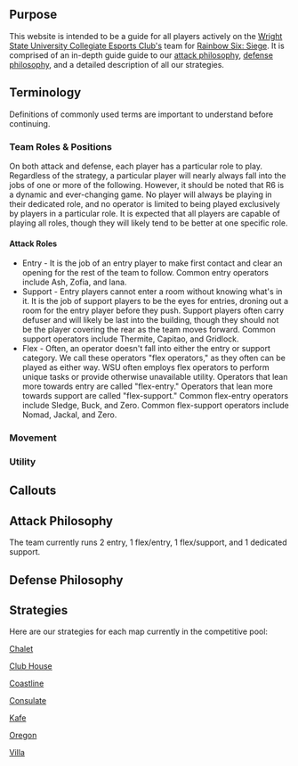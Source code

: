 ## Purpose

This website is intended to be a guide for all players actively on the [Wright State University Collegiate Esports Club's](https://discord.gg/smmV38d) team for [Rainbow Six: Siege](https://www.ubisoft.com/en-us/game/rainbow-six/siege). It is comprised of an in-depth guide guide to our [attack philosophy](#Attack-Philosophy), [defense philosophy](#Defense-Philosophy), and a detailed description of all our strategies.

## Terminology

Definitions of commonly used terms are important to understand before continuing.

### Team Roles & Positions

On both attack and defense, each player has a particular role to play. Regardless of the strategy, a particular player will nearly always fall into the jobs of one or more of the following. However, it should be noted that R6 is a dynamic and ever-changing game. No player will always be playing in their dedicated role, and no operator is limited to being played exclusively by players in a particular role. It is expected that all players are capable of playing all roles, though they will likely tend to be better at one specific role.

#### Attack Roles

- Entry - It is the job of an entry player to make first contact and clear an opening for the rest of the team to follow. Common entry operators include Ash, Zofia, and Iana.
- Support - Entry players cannot enter a room without knowing what's in it. It is the job of support players to be the eyes for entries, droning out a room for the entry player before they push. Support players often carry defuser and will likely be last into the building, though they should not be the player covering the rear as the team moves forward. Common support operators include Thermite, Capitao, and Gridlock.
- Flex - Often, an operator doesn't fall into either the entry or support category. We call these operators "flex operators," as they often can be played as either way. WSU often employs flex operators to perform unique tasks or provide otherwise unavailable utility. Operators that lean more towards entry are called "flex-entry." Operators that lean more towards support are called "flex-support." Common flex-entry operators include Sledge, Buck, and Zero. Common flex-support operators include Nomad, Jackal, and Zero.

### Movement

### Utility

## Callouts

## Attack Philosophy

The team currently runs 2 entry, 1 flex/entry, 1 flex/support, and 1 dedicated support.

## Defense Philosophy

## Strategies

Here are our strategies for each map currently in the competitive pool:

[Chalet](maps/chalet/chalet.md)

[Club House](maps/clubhouse/clubhouse.md)

[Coastline](maps/coastline/coastline.md)

[Consulate](maps/consulate/consulate.md)

[Kafe](maps/kafe/kafe.md)

[Oregon](maps/oregon/oregon.md)

[Villa](maps/villa/villa.md)
